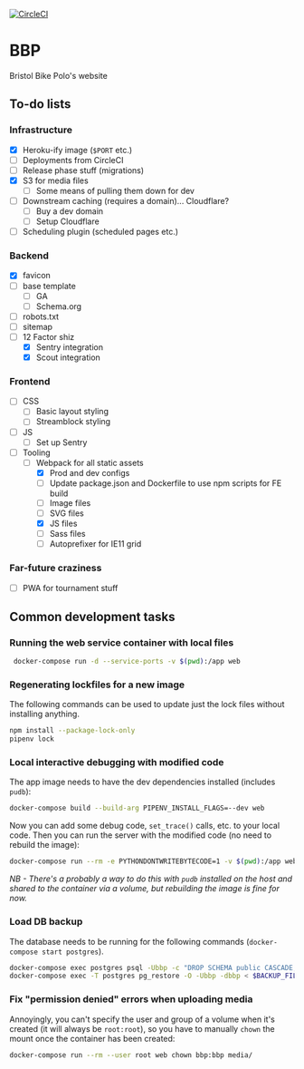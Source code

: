 [![CircleCI](https://circleci.com/gh/bcdickinson/bbp.svg?style=svg&circle-token=33a0f73e51a4a9cf976a97afe081a2b288cacceb)](https://circleci.com/gh/bcdickinson/bbp)

# BBP
Bristol Bike Polo's website


## To-do lists

### Infrastructure
- [x] Heroku-ify image (`$PORT` etc.)
- [ ] Deployments from CircleCI
- [ ] Release phase stuff (migrations)
- [x] S3 for media files
  - [ ] Some means of pulling them down for dev
- [ ] Downstream caching (requires a domain)... Cloudflare?
  - [ ] Buy a dev domain
  - [ ] Setup Cloudflare
- [ ] Scheduling plugin (scheduled pages etc.)

### Backend
- [x] favicon
- [ ] base template
  - [ ] GA
  - [ ] Schema.org
- [ ] robots.txt
- [ ] sitemap
- [ ] 12 Factor shiz
  - [x] Sentry integration
  - [x] Scout integration

### Frontend
- [ ] CSS
  - [ ] Basic layout styling
  - [ ] Streamblock styling
- [ ] JS
  - [ ] Set up Sentry
- [ ] Tooling
  - [ ] Webpack for all static assets
    - [x] Prod and dev configs
    - [ ] Update package.json and Dockerfile to use npm scripts for FE build
    - [ ] Image files
    - [ ] SVG files
    - [x] JS files
    - [ ] Sass files
    - [ ] Autoprefixer for IE11 grid

### Far-future craziness
- [ ] PWA for tournament stuff

## Common development tasks

### Running the web service container with local files

```sh
 docker-compose run -d --service-ports -v $(pwd):/app web
```

### Regenerating lockfiles for a new image

The following commands can be used to update just the lock files without installing anything.

```sh
npm install --package-lock-only
pipenv lock
```
### Local interactive debugging with modified code

The app image needs to have the dev dependencies installed (includes `pudb`):

```sh
docker-compose build --build-arg PIPENV_INSTALL_FLAGS=--dev web
```
Now you can add some debug code, `set_trace()` calls, etc. to your local code.
Then you can run the server with the modified code (no need to rebuild the image):

```sh
docker-compose run --rm -e PYTHONDONTWRITEBYTECODE=1 -v $(pwd):/app web
```

_NB - There's a probably a way to do this with `pudb` installed on the host and shared to the container
via a volume, but rebuilding the image is fine for now._

### Load DB backup

The database needs to be running for the following commands (`docker-compose start postgres`).

```sh
docker-compose exec postgres psql -Ubbp -c "DROP SCHEMA public CASCADE;"
docker-compose exec -T postgres pg_restore -O -Ubbp -dbbp < $BACKUP_FILE
```
### Fix "permission denied" errors when uploading media

Annoyingly, you can't specify the user and group of a volume when it's created (it will always be `root:root`),
so you have to manually `chown` the mount once the container has been created:
```sh
docker-compose run --rm --user root web chown bbp:bbp media/
```
